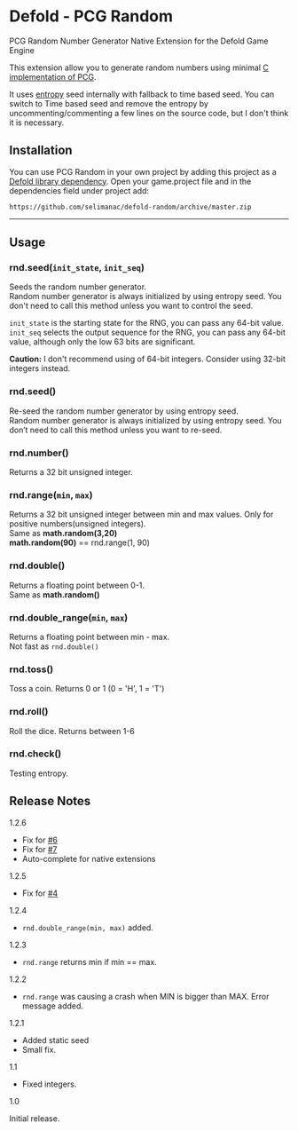 # Defold - PCG Random

PCG Random Number Generator Native Extension for the Defold Game Engine

This extension allow you to generate random numbers using minimal [C implementation of PCG](http://www.pcg-random.org/using-pcg-c-basic.html).

It uses [entropy](https://github.com/imneme/pcg-c/blob/master/extras/entropy.c) seed internally with fallback to time based seed. You can switch to Time based seed and remove the entropy by uncommenting/commenting a few lines on the source code, but I don't think it is necessary. 

## Installation
You can use PCG Random in your own project by adding this project as a [Defold library dependency](http://www.defold.com/manuals/libraries/). Open your game.project file and in the dependencies field under project add:

	https://github.com/selimanac/defold-random/archive/master.zip
	
---

## Usage

### rnd.seed(`init_state`, `init_seq`)

Seeds the random number generator.   
Random number generator is always initialized by using entropy seed. You don't need to call this method unless you want to control the seed.


`init_state` is the starting state for the RNG, you can pass any 64-bit value.  
`init_seq` selects the output sequence for the RNG, you can pass any 64-bit value, although only the low 63 bits are significant.
 
**Caution:** I don't recommend using of 64-bit integers. Consider using 32-bit integers instead. 

### rnd.seed()

Re-seed the random number generator by using entropy seed.  
Random number generator is always initialized by using entropy seed. You don’t need to call this method unless you want to re-seed.

### rnd.number()

Returns a 32 bit unsigned integer.

### rnd.range(`min`, `max`)

Returns a 32 bit unsigned integer between min and max values. Only for positive numbers(unsigned integers).   
Same as **math.random(3,20)**  
**math.random(90)** == rnd.range(1, 90)

###  rnd.double()

Returns a floating point between 0-1.  
Same as **math.random()**

###  rnd.double_range(`min`, `max`)

Returns a floating point between min - max.  
Not fast as `rnd.double()`

###  rnd.toss()

Toss a coin. Returns 0 or 1 (0 = 'H', 1 = 'T')

###  rnd.roll()

Roll the dice. Returns between 1-6

###  rnd.check()

Testing entropy.



## Release Notes  

1.2.6

- Fix for [#6](https://github.com/selimanac/defold-random/issues/6#issue-951284950)
- Fix for [#7](https://github.com/selimanac/defold-random/issues/7#issue-951982666)
- Auto-complete for native extensions 

1.2.5

- Fix for [#4](https://github.com/selimanac/defold-random/issues/4#issue-837151758)

1.2.4

- `rnd.double_range(min, max)` added.

1.2.3

- `rnd.range` returns min if min == max.

1.2.2

- `rnd.range` was causing a crash when MIN is bigger than MAX. Error message added.

1.2.1

- Added static seed
- Small fix.

1.1

- Fixed integers.

1.0

Initial release.